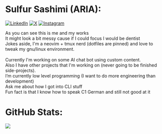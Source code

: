 # Sulfur Sashimi (ARIA):
[![LinkedIn](https://img.shields.io/badge/LinkedIn-%230077B5.svg?logo=linkedin&logoColor=white)](https://linkedin.com/in/aria-khoshnood) [![X](https://img.shields.io/badge/X-black.svg?logo=X&logoColor=white)](https://x.com/ariakh55) [![Instagram](https://img.shields.io/badge/Instagram-%23E4405F.svg?logo=Instagram&logoColor=white)](https://instagram.com/sulfur_sashimi)

As you can see this is me and my works<br>It might look a bit messy cause if I could focus I would be dentist<br>Jokes aside, I'm a neovim + tmux nerd (dotfiles are pinned) and love to tweak my gnu/linux environment.<br><br> Currently I'm working on some AI chat bot using custom content.<br>Also I have other projects that I'm working on (never going to be finished side-projects).<br>I’m currently low level programming (I want to do more engineering than development)<br> Ask me about how I got into CLI stuff<br>Fun fact is that I know how to speak C1 German and still not good at it

# GitHub Stats:
![](https://github-readme-stats.vercel.app/api?username=ariakh55&theme=radical&hide_border=true&include_all_commits=false&count_private=true)

